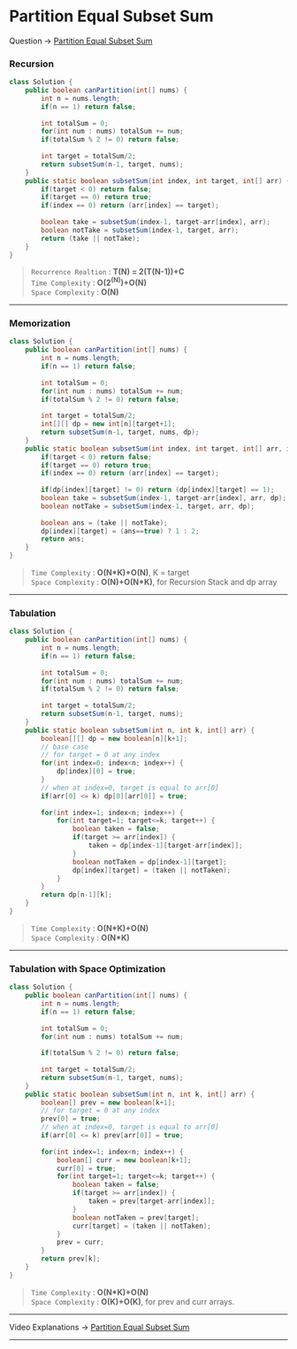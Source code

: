 # Partition Equal Subset Sum
Question -> [Partition Equal Subset Sum](https://leetcode.com/problems/partition-equal-subset-sum/)    

### Recursion
```java
class Solution {
    public boolean canPartition(int[] nums) {
        int n = nums.length;
        if(n == 1) return false;
        
        int totalSum = 0;
        for(int num : nums) totalSum += num;
        if(totalSum % 2 != 0) return false;
        
        int target = totalSum/2;
        return subsetSum(n-1, target, nums);
    }
    public static boolean subsetSum(int index, int target, int[] arr) {
        if(target < 0) return false;
        if(target == 0) return true;
        if(index == 0) return (arr[index] == target);
        
        boolean take = subsetSum(index-1, target-arr[index], arr);
        boolean notTake = subsetSum(index-1, target, arr);
        return (take || notTake);
    }
}
```         
> `Recurrence Realtion` : **T(N) = 2(T(N-1))+C**     
> `Time Complexity` : **O(2<sup>(N)</sup>)+O(N)**          
> `Space Complexity` : **O(N)**    
---
### Memorization
```java
class Solution {
    public boolean canPartition(int[] nums) {
        int n = nums.length;
        if(n == 1) return false;
        
        int totalSum = 0;
        for(int num : nums) totalSum += num;
        if(totalSum % 2 != 0) return false;
        
        int target = totalSum/2;
        int[][] dp = new int[n][target+1];
        return subsetSum(n-1, target, nums, dp);
    }
    public static boolean subsetSum(int index, int target, int[] arr, int[][] dp) {
        if(target < 0) return false;
        if(target == 0) return true;
        if(index == 0) return (arr[index] == target);
        
        if(dp[index][target] != 0) return (dp[index][target] == 1);
        boolean take = subsetSum(index-1, target-arr[index], arr, dp);
        boolean notTake = subsetSum(index-1, target, arr, dp);
        
        boolean ans = (take || notTake);
        dp[index][target] = (ans==true) ? 1 : 2;
        return ans;
    }
}
```
> `Time Complexity` : **O(N\*K)+O(N)**, K = target          
> `Space Complexity` : **O(N)+O(N\*K)**, for Recursion Stack and dp array
---
### Tabulation
```java
class Solution {
    public boolean canPartition(int[] nums) {
        int n = nums.length;
        if(n == 1) return false;
        
        int totalSum = 0;
        for(int num : nums) totalSum += num;
        if(totalSum % 2 != 0) return false;
        
        int target = totalSum/2;
        return subsetSum(n-1, target, nums);
    }
    public static boolean subsetSum(int n, int k, int[] arr) {
        boolean[][] dp = new boolean[n][k+1];
        // base case
        // for target = 0 at any index
        for(int index=0; index<n; index++) {
            dp[index][0] = true;
        }
        // when at index=0, target is equal to arr[0]
        if(arr[0] <= k) dp[0][arr[0]] = true;
        
        for(int index=1; index<n; index++) {
            for(int target=1; target<=k; target++) {
                boolean taken = false;
                if(target >= arr[index]) {
                    taken = dp[index-1][target-arr[index]];
                }
                boolean notTaken = dp[index-1][target];
                dp[index][target] = (taken || notTaken);
            }
        }
        return dp[n-1][k];
    }
}
```
> `Time Complexity` : **O(N\*K)+O(N)**          
> `Space Complexity` : **O(N\*K)**
---
### Tabulation with Space Optimization
```java
class Solution {
    public boolean canPartition(int[] nums) {
        int n = nums.length;
        if(n == 1) return false;
        
        int totalSum = 0;
        for(int num : nums) totalSum += num;
        
        if(totalSum % 2 != 0) return false;
        
        int target = totalSum/2;
        return subsetSum(n-1, target, nums);
    }
    public static boolean subsetSum(int n, int k, int[] arr) {
        boolean[] prev = new boolean[k+1];
        // for target = 0 at any index
        prev[0] = true;
        // when at index=0, target is equal to arr[0]
        if(arr[0] <= k) prev[arr[0]] = true;
        
        for(int index=1; index<n; index++) {
            boolean[] curr = new boolean[k+1];
            curr[0] = true;
            for(int target=1; target<=k; target++) {
                boolean taken = false;
                if(target >= arr[index]) {
                    taken = prev[target-arr[index]];
                }
                boolean notTaken = prev[target];
                curr[target] = (taken || notTaken);
            }
            prev = curr;
        }
        return prev[k];
    }
}
```
> `Time Complexity` : **O(N\*K)+O(N)**          
> `Space Complexity` : **O(K)+O(K)**, for prev and curr arrays.
---
Video Explanations -> [Partition Equal Subset Sum](https://youtu.be/7win3dcgo3k?list=PLgUwDviBIf0qUlt5H_kiKYaNSqJ81PMMY)   
<hr>
